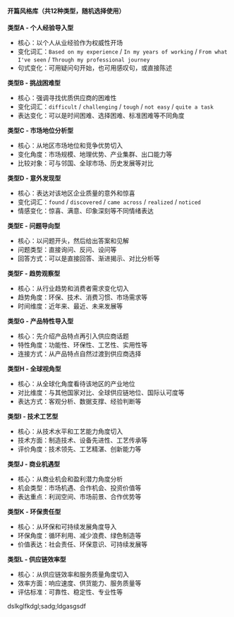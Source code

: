 #### 开篇风格库（共12种类型，随机选择使用）

**类型A - 个人经验导入型**

* 核心：以个人从业经验作为权威性开场
* 变化词汇：`Based on my experience` / `In my years of working` / `From what I've seen` / `Through my professional journey`
* 句式变化：可用疑问句开始，也可用感叹句，或直接陈述

**类型B - 挑战困难型**

* 核心：强调寻找优质供应商的困难性
* 变化词汇：`difficult` / `challenging` / `tough` / `not easy` / `quite a task`
* 表达变化：可以是时间困难、选择困难、标准困难等不同角度

**类型C - 市场地位分析型**

* 核心：从地区市场地位和竞争优势切入
* 变化角度：市场规模、地理优势、产业集群、出口能力等
* 比较对象：可与邻国、全球市场、历史发展等对比

**类型D - 意外发现型**

* 核心：表达对该地区企业质量的意外和惊喜
* 变化词汇：`found` / `discovered` / `came across` / `realized` / `noticed`
* 情感变化：惊喜、满意、印象深刻等不同情绪表达

**类型E - 问题导向型**

* 核心：以问题开头，然后给出答案和见解
* 问题类型：直接询问、反问、设问等
* 回答方式：可以是直接回答、渐进揭示、对比分析等

**类型F - 趋势观察型**

* 核心：从行业趋势和消费者需求变化切入
* 趋势角度：环保、技术、消费习惯、市场需求等
* 时间维度：近年来、最近、未来发展等

**类型G - 产品特性导入型**

* 核心：先介绍产品特点再引入供应商话题
* 特性角度：功能性、环保性、工艺性、实用性等
* 连接方式：从产品特点自然过渡到供应商选择

**类型H - 全球视角型**

* 核心：从全球化角度看待该地区的产业地位
* 对比维度：与其他国家对比、全球供应链地位、国际认可度等
* 表达方式：客观分析、数据支撑、经验判断等

**类型I - 技术工艺型**

* 核心：从技术水平和工艺能力角度切入
* 技术方面：制造技术、设备先进性、工艺传承等
* 评价角度：技术领先、工艺精湛、创新能力等

**类型J - 商业机遇型**

* 核心：从商业机会和盈利潜力角度分析
* 机会类型：市场机遇、合作机会、投资价值等
* 表达重点：利润空间、市场前景、合作优势等

**类型K - 环保责任型**

* 核心：从环保和可持续发展角度导入
* 环保角度：循环利用、减少浪费、绿色制造等
* 价值表达：社会责任、环保意识、可持续发展等

**类型L - 供应链效率型**

* 核心：从供应链效率和服务质量角度切入
* 效率方面：响应速度、供货能力、服务质量等
* 评估标准：可靠性、稳定性、专业性等


dslkglfkdgl;sadg;ldgasgsdf